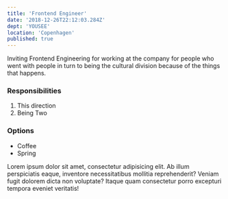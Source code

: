 ```yaml
---
title: 'Frontend Engineer'
date: '2018-12-26T22:12:03.284Z'
dept: 'YOUSEE'
location: 'Copenhagen'
published: true
---
```


Inviting Frontend Engineering for working at the company for people who went with people in turn to being the cultural division because of the things that happens.

### Responsibilities

1. This direction
2. Being Two

### Options

- Coffee
- Spring

Lorem ipsum dolor sit amet, consectetur adipisicing elit. Ab illum perspiciatis eaque, inventore necessitatibus mollitia reprehenderit? Veniam fugit dolorem dicta non voluptate? Itaque quam consectetur porro excepturi tempora eveniet veritatis!
